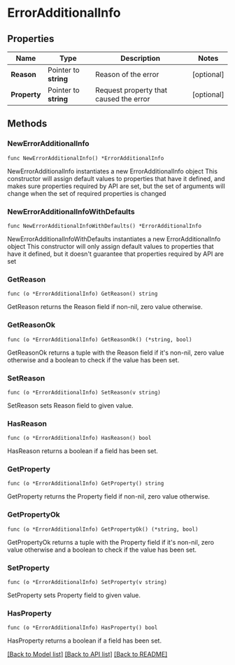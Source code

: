 # ErrorAdditionalInfo

## Properties

Name | Type | Description | Notes
------------ | ------------- | ------------- | -------------
**Reason** | Pointer to **string** | Reason of the error  | [optional] 
**Property** | Pointer to **string** | Request property that caused the error  | [optional] 

## Methods

### NewErrorAdditionalInfo

`func NewErrorAdditionalInfo() *ErrorAdditionalInfo`

NewErrorAdditionalInfo instantiates a new ErrorAdditionalInfo object
This constructor will assign default values to properties that have it defined,
and makes sure properties required by API are set, but the set of arguments
will change when the set of required properties is changed

### NewErrorAdditionalInfoWithDefaults

`func NewErrorAdditionalInfoWithDefaults() *ErrorAdditionalInfo`

NewErrorAdditionalInfoWithDefaults instantiates a new ErrorAdditionalInfo object
This constructor will only assign default values to properties that have it defined,
but it doesn't guarantee that properties required by API are set

### GetReason

`func (o *ErrorAdditionalInfo) GetReason() string`

GetReason returns the Reason field if non-nil, zero value otherwise.

### GetReasonOk

`func (o *ErrorAdditionalInfo) GetReasonOk() (*string, bool)`

GetReasonOk returns a tuple with the Reason field if it's non-nil, zero value otherwise
and a boolean to check if the value has been set.

### SetReason

`func (o *ErrorAdditionalInfo) SetReason(v string)`

SetReason sets Reason field to given value.

### HasReason

`func (o *ErrorAdditionalInfo) HasReason() bool`

HasReason returns a boolean if a field has been set.

### GetProperty

`func (o *ErrorAdditionalInfo) GetProperty() string`

GetProperty returns the Property field if non-nil, zero value otherwise.

### GetPropertyOk

`func (o *ErrorAdditionalInfo) GetPropertyOk() (*string, bool)`

GetPropertyOk returns a tuple with the Property field if it's non-nil, zero value otherwise
and a boolean to check if the value has been set.

### SetProperty

`func (o *ErrorAdditionalInfo) SetProperty(v string)`

SetProperty sets Property field to given value.

### HasProperty

`func (o *ErrorAdditionalInfo) HasProperty() bool`

HasProperty returns a boolean if a field has been set.


[[Back to Model list]](../README.md#documentation-for-models) [[Back to API list]](../README.md#documentation-for-api-endpoints) [[Back to README]](../README.md)



